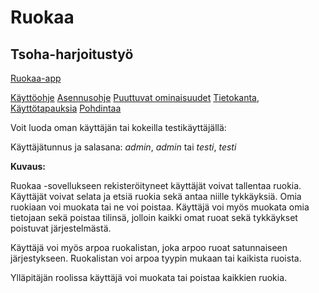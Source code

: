 # Ruokaa

## Tsoha-harjoitustyö

[Ruokaa-app](https://ruokaa-app.herokuapp.com "Ruokaa")

[Käyttöohje](documentation/manual.md "Käyttöohje")
[Asennusohje](documentation/install.md "Asennusohje")
[Puuttuvat ominaisuudet](documentation/todo.md "Puuttuvat ominaisuudet")
[Tietokanta](documentation/database.md "Tietokanta"), 
[Käyttötapauksia](documentation/user_stories.md "Käyttötapauksia")
[Pohdintaa](documentation/thoughts.md "Pohdintaa")

Voit luoda oman käyttäjän tai kokeilla testikäyttäjällä:

Käyttäjätunnus ja salasana: *admin*, *admin* tai *testi*, *testi*

**Kuvaus:**

Ruokaa -sovellukseen rekisteröityneet käyttäjät voivat tallentaa ruokia. Käyttäjät voivat selata ja etsiä ruokia sekä antaa niille tykkäyksiä.
Omia ruokiaan voi muokata tai ne voi poistaa.
Käyttäjä voi myös muokata omia tietojaan sekä poistaa tilinsä, jolloin kaikki omat ruoat sekä tykkäykset poistuvat järjestelmästä.

Käyttäjä voi myös arpoa ruokalistan, joka arpoo ruoat satunnaiseen järjestykseen. Ruokalistan voi arpoa tyypin mukaan tai kaikista ruoista.

Ylläpitäjän roolissa käyttäjä voi muokata tai poistaa kaikkien ruokia.
